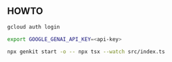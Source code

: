 ## HOWTO

```bash
gcloud auth login
```

```bash
export GOOGLE_GENAI_API_KEY=<api-key>
```

```bash
npx genkit start -o -- npx tsx --watch src/index.ts
```
